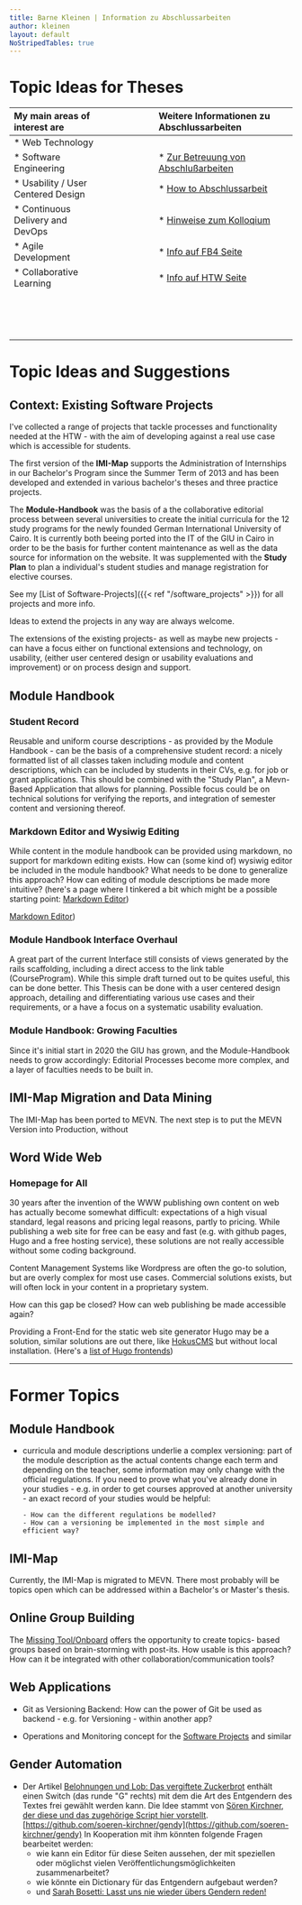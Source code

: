 ```yaml
---
title: Barne Kleinen | Information zu Abschlussarbeiten
author: kleinen
layout: default
NoStripedTables: true
---
```


# Topic Ideas for Theses

| My main areas of interest are      |     |     | Weitere Informationen zu Abschlussarbeiten   |     |
|:---------------------------------- |:--- |:--- |:--- |:--- |
| * Web Technology                   |  &nbsp;&nbsp;&nbsp;&nbsp;   | &nbsp;&nbsp;&nbsp;&nbsp;    |     |     |
| * Software Engineering             |     |     |* [Zur Betreuung von Abschlußarbeiten](./betreuung)     |     |
| * Usability / User Centered Design |     |     |* [How to Abschlussarbeit](./anleitung)     |     |
| * Continuous Delivery and DevOps   |     |     |* [Hinweise zum Kolloqium](./kolloquium)     |     |
| * Agile Development                |     |     |* [Info auf FB4 Seite](https://www.f4.htw-berlin.de/studieren/abschlussarbeit-kolloquium/)     |     |
| * Collaborative Learning           |     |     |* [Info auf HTW Seite](https://www.htw-berlin.de/studium/studienorganisation/pruefungen-praktikum/abschlussarbeit/)     |     |
|                                    |  &nbsp;&nbsp;&nbsp;&nbsp; &nbsp;&nbsp;&nbsp;&nbsp; &nbsp;&nbsp;&nbsp;&nbsp; &nbsp;&nbsp;&nbsp;&nbsp;    |     |     |     |

# Topic Ideas and Suggestions

## Context: Existing Software Projects

I've collected a range of projects that tackle processes and functionality needed
at the HTW - with the aim of developing against a real use case which is
accessible for students.

The first version of the **IMI-Map** supports the Administration of Internships in
our Bachelor's Program since the Summer Term of 2013 and has been developed
and extended in various bachelor's theses and three practice projects.

The **Module-Handbook** was the basis of a the collaborative editorial process between
several universities to create the initial curricula for the 12 study programs
for the newly founded  German International University of Cairo. It is currently
both beeing ported into the IT of the GIU in Cairo in order to be the basis for
further content maintenance as well as the data source for information on the website.
It was supplemented with the **Study Plan** to plan a individual's student studies
and manage registration for elective courses.

See my
[List of Software-Projects]({{< ref "/software_projects" >}}) for all projects and more info.

Ideas to extend the projects in any way are always welcome.

The extensions of the existing projects- as well as maybe new projects -
can have a focus either on functional extensions and technology, on usability,
(either user centered design or usability evaluations and improvement) or on
process design and support.


## Module Handbook

### Student Record

Reusable and uniform course descriptions - as provided by the Module Handbook -
can be the basis of a comprehensive student record: a nicely formatted list of
all  classes taken including module and content descriptions, which can be included
by students in their CVs, e.g. for job or grant applications.
This should be combined with the "Study Plan", a Mevn-Based Application that
allows for planning. Possible focus could be on technical solutions for verifying
the reports, and integration of semester content and versioning thereof.

### Markdown Editor and Wysiwig Editing

While content in the module handbook can be provided using markdown, no support
for markdown editing exists. How can (some kind of) wysiwig editor be included
in the module handbook? What needs to be done to generalize this approach?
How can editing of module descriptions be made more intuitive?
(here's a page where I tinkered a bit which might be a possible starting point:
[Markdown Editor](/markdown-editor/markdown-editor.html))

[Markdown Editor](/markdown-editor/markdown-editor.html))

### Module Handbook Interface Overhaul

A great part of the current Interface still consists of views generated by the
rails scaffolding, including a direct access to the link table (CourseProgram).
While this simple draft turned out to be quites useful, this can be done better.
This Thesis can be done with a user centered design approach, detailing and
differentiating various use cases and their requirements, or a have a focus
on a systematic usability evaluation.

### Module Handbook: Growing Faculties

Since it's initial start in 2020 the GIU has grown, and the Module-Handbook needs
to grow accordingly: Editorial Processes become more complex, and a layer of
faculties needs to be built in.

## IMI-Map Migration and Data Mining

The IMI-Map has been ported to MEVN. The next step is to put the MEVN Version
into Production, without

## Word Wide Web

### Homepage for All

30 years after the invention of the WWW publishing own content
on web has actually become somewhat difficult: expectations of a high visual
standard, legal reasons and pricing legal reasons, partly to pricing.
While publishing a web site for free can be easy and fast (e.g. with github
pages, Hugo and a free hosting service), these solutions are not really accessible
without some coding background.

Content Management Systems like Wordpress are often the go-to solution, but are
overly complex for most use cases. Commercial solutions exists, but will often
lock in your content in a proprietary system.

How can this gap be closed?
How can web publishing be made accessible again?

Providing a Front-End for the static web site generator Hugo may be a solution,
similar solutions are out there, like [HokusCMS](https://www.hokuscms.com/)
but without local installation.
(Here's a [list of Hugo frontends](https://gohugo.io/tools/frontends/))

----------


# Former Topics

## Module Handbook

- curricula and module descriptions underlie a complex versioning: part of the
  module description as the actual contents change each term and depending on the
  teacher, some information may only change with the official regulations.
  If you need to prove what you've already done in your studies - e.g. in order
  to get courses approved at another university - an exact record of your studies
  would be helpful:

      - How can the different regulations be modelled?
      - How can a versioning be implemented in the most simple and efficient way?

## IMI-Map

  Currently, the IMI-Map is migrated to MEVN. There most probably will be topics
  open which can be addressed within a Bachelor's or Master's thesis.


## Online Group Building

  The [Missing Tool/Onboard](https://showtime.f4.htw-berlin.de/ss20/bachelor/b5-the-missing-tool-projekt/) offers the opportunity to create topics- based groups based
  on brain-storming with post-its.
  How usable is this approach? How can it be integrated with other collaboration/communication tools?

## Web Applications

- Git as Versioning Backend: How can the power of Git be used as backend - e.g. for
  Versioning - within another app?

- Operations and Monitoring concept for the [Software Projects]((/software_projects/)) and similar


## Gender Automation

  - Der Artikel [Belohnungen und Lob: Das vergiftete Zuckerbrot](https://www.unerzogen-magazin.de/artikel/?articleID=842)
    enthält einen Switch (das runde "G" rechts) mit dem die Art des Entgendern des
    Textes frei gewählt werden kann. Die Idee stammt von [Sören Kirchner, der diese
    und das zugehörige Script hier vorstellt](https://soeren-kirchner.medium.com/ent-gendern-von-online-publikationen-ec7c40f9e490). [https://github.com/soeren-kirchner/gendy](https://github.com/soeren-kirchner/gendy)
    In Kooperation mit ihm könnten folgende Fragen bearbeitet werden:
    - wie kann ein Editor für diese Seiten aussehen, der mit speziellen oder möglichst
      vielen Veröffentlichungsmöglichkeiten zusammenarbeitet?
    - wie könnte ein Dictionary für das Entgendern aufgebaut werden?
    - und [Sarah Bosetti: Lasst uns nie wieder übers Gendern reden!](https://www.youtube.com/watch?v=_hqfMZnuUCI)
